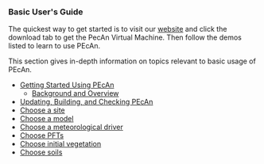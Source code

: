 ### Basic User's Guide

The quickest way to get started is to visit our [website](http://pecanproject.github.io/) and click the download tab to get the PecAn Virtual Machine. Then follow the demos listed to learn to use PEcAn.

This section gives in-depth information on topics relevant to basic usage of PEcAn.


  * [Getting Started Using PEcAn](users_guide/basic_users_guide/Getting-started.md)
    * [Background and Overview](/users_guide/basic_users_guide/Getting-started.md#background-overview)
  * [Updating, Building, and Checking PEcAn](users_guide/basic_users_guide/Updating-PEcAn.md)
  * [Choose a site](users_guide/basic_users_guide/Choose-a-site.md)
  * [Choose a model](users_guide/basic_users_guide/Choose-a-model.md)
  * [Choose a meteorological driver](users_guide/basic_users_guide/Choosing-meteorology.md)
  * [Choose PFTs](users_guide/basic_users_guide/Choosing-PFTs.md)
  * [Choose initial vegetation](users_guide/basic_users_guide/Choosing-initial-vegetation.md)
  * [Choose soils](users_guide/basic_users_guide/Choosing-soils.md)

